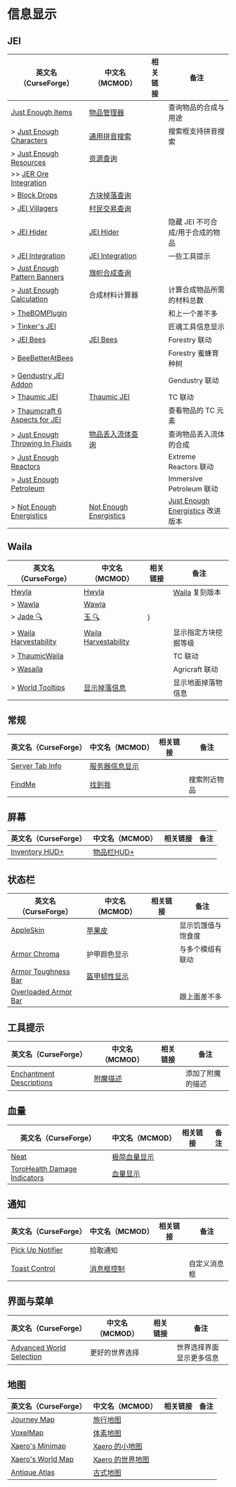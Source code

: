 # 信息显示

## JEI

| 英文名（CurseForge）                                                                                        | 中文名（MCMOD）                                                | 相关链接 | 备注                                                                     |
| ----------------------------------------------------------------------------------------------------------- | -------------------------------------------------------------- | -------- | ------------------------------------------------------------------------ |
| [Just Enough Items](https://www.curseforge.com/minecraft/mc-mods/jei)                                       | [物品管理器](https://www.mcmod.cn/class/459.html)              |          | 查询物品的合成与用途                                                     |
| > [Just Enough Characters](https://www.curseforge.com/minecraft/mc-mods/just-enough-characters)             | [通用拼音搜索](https://www.mcmod.cn/class/840.html)            |          | 搜索框支持拼音搜索                                                       |
| > [Just Enough Resources](https://www.curseforge.com/minecraft/mc-mods/just-enough-resources-jer)           | [资源查询](https://www.mcmod.cn/class/855.html)                |          |                                                                          |
| >> [JER Ore Integration](https://www.curseforge.com/minecraft/mc-mods/jer-ore-integration)                  |                                                                |          |                                                                          |
| > [Block Drops](https://www.curseforge.com/minecraft/mc-mods/block-drops-jei-addon)                         | [方块掉落查询](https://www.mcmod.cn/class/997.html)            |          |                                                                          |
| > [JEI Villagers](https://www.curseforge.com/minecraft/mc-mods/jei-villagers)                               | [村民交易查询](https://www.mcmod.cn/class/2143.html)           |          |                                                                          |
| > [JEI Hider](https://www.curseforge.com/minecraft/mc-mods/jei-hider)                                       | [JEI Hider](https://www.mcmod.cn/class/1754.html)              |          | 隐藏 JEI 不可合成/用于合成的物品                                         |
| > [JEI Integration](https://www.curseforge.com/minecraft/mc-mods/jei-integration)                           | [JEI Integration](https://www.mcmod.cn/class/2077.html)        |          | 一些工具提示                                                             |
| > [Just Enough Pattern Banners](https://www.curseforge.com/minecraft/mc-mods/just-enough-pattern-banners)   | [旗帜合成查询](https://www.mcmod.cn/class/1273.html)           |          |                                                                          |
| > [Just Enough Calculation](https://www.curseforge.com/minecraft/mc-mods/just-enough-calculation)           | 合成材料计算器                                                 |          | 计算合成物品所需的材料总数                                               |
| > [TheBOMPlugin](https://www.curseforge.com/minecraft/mc-mods/thebomplugin)                                 |                                                                |          | 和上一个差不多                                                           |
| > [Tinker's JEI](https://www.curseforge.com/minecraft/mc-mods/tinkers-jei)                                  |                                                                |          | 匠魂工具信息显示                                                         |
| > [JEI Bees](https://www.curseforge.com/minecraft/mc-mods/jei-bees)                                         | [JEI Bees](https://www.mcmod.cn/class/805.html)                |          | Forestry 联动                                                            |
| > [BeeBetterAtBees](https://www.curseforge.com/minecraft/mc-mods/beebetteratbees)                           |                                                                |          | Forestry 蜜蜂育种树                                                      |
| > [Gendustry JEI Addon](https://www.curseforge.com/minecraft/mc-mods/gendustry-jei-addon)                   |                                                                |          | Gendustry 联动                                                           |
| > [Thaumic JEI](https://www.curseforge.com/minecraft/mc-mods/thaumic-jei)                                   | [Thaumic JEI](https://www.mcmod.cn/class/1008.html)            |          | TC 联动                                                                  |
| > [Thaumcraft 6 Aspects for JEI](https://www.curseforge.com/minecraft/mc-mods/thaumcraft-6-aspects-for-jei) |                                                                |          | 查看物品的 TC 元素                                                       |
| > [Just Enough Throwing In Fluids](https://www.curseforge.com/minecraft/mc-mods/jetif)                      | [物品丢入流体查询](https://www.mcmod.cn/class/2094.html)       |          | 查询物品丢入流体的合成                                                   |
| > [Just Enough Reactors](https://www.curseforge.com/minecraft/mc-mods/just-enough-reactors)                 |                                                                |          | Extreme Reactors 联动                                                    |
| > [Just Enough Petroleum](https://www.curseforge.com/minecraft/mc-mods/just-enough-petroleum)               |                                                                |          | Immersive Petroleum 联动                                                 |
| > [Not Enough Energistics](https://www.curseforge.com/minecraft/mc-mods/not-enough-energistics)             | [Not Enough Energistics](https://www.mcmod.cn/class/4423.html) |          | [Just Enough Energistics](https://www.mcmod.cn/class/1537.html) 改进版本 |

## Waila

| 英文名（CurseForge）                                                                        | 中文名（MCMOD）                                             | 相关链接 | 备注                                                                 |
| ------------------------------------------------------------------------------------------- | ----------------------------------------------------------- | -------- | -------------------------------------------------------------------- |
| [Hwyla](https://www.curseforge.com/minecraft/mc-mods/hwyla)                                 | [Hwyla](https://www.mcmod.cn/class/668.html)                |          | [Waila](https://www.curseforge.com/minecraft/mc-mods/waila) 复刻版本 |
| > [Wawla](https://www.curseforge.com/minecraft/mc-mods/wawla-what-are-we-looking-at)        | [Wawla](https://www.mcmod.cn/class/1201.html)               |          |                                                                      |
| > [Jade 🔍](https://www.curseforge.com/minecraft/mc-mods/jade)                               | [玉 🔍](https://www.mcmod.cn/class/3482.html)                | )        |                                                                      |
| > [Waila Harvestability](https://www.curseforge.com/minecraft/mc-mods/waila-harvestability) | [Waila Harvestability](https://www.mcmod.cn/class/666.html) |          | 显示指定方块挖掘等级                                                 |
| > [ThaumicWaila](https://www.curseforge.com/minecraft/mc-mods/thaumicwaila)                 |                                                             |          | TC 联动                                                              |
| > [Wasaila](https://www.curseforge.com/minecraft/mc-mods/wasaila)                           |                                                             |          | Agricraft 联动                                                       |
| > [World Tooltips](https://www.curseforge.com/minecraft/mc-mods/world-tooltips)             | [显示掉落信息](https://www.mcmod.cn/class/2682.html)        |          | 显示地面掉落物信息                                                   |

## 常规

| 英文名（CurseForge）                                                            | 中文名（MCMOD）                                        | 相关链接 | 备注         |
| ------------------------------------------------------------------------------- | ------------------------------------------------------ | -------- | ------------ |
| [Server Tab Info](https://www.curseforge.com/minecraft/mc-mods/server-tab-info) | [服务器信息显示](https://www.mcmod.cn/class/2717.html) |          |              |
| [FindMe](https://www.curseforge.com/minecraft/mc-mods/findme)                   | [找到我](https://www.mcmod.cn/class/2156.html)         |          | 搜索附近物品 |

## 屏幕

| 英文名（CurseForge）                                                               | 中文名（MCMOD）                                    | 相关链接 | 备注 |
| ---------------------------------------------------------------------------------- | -------------------------------------------------- | -------- | ---- |
| [Inventory HUD+](https://www.curseforge.com/minecraft/mc-mods/inventory-hud-forge) | [物品栏HUD+](https://www.mcmod.cn/class/3395.html) |          |      |

## 状态栏

| 英文名（CurseForge）                                                                      | 中文名（MCMOD）                                      | 相关链接 | 备注               |
| ----------------------------------------------------------------------------------------- | ---------------------------------------------------- | -------- | ------------------ |
| [AppleSkin](https://www.curseforge.com/minecraft/mc-mods/appleskin)                       | [苹果皮](https://www.mcmod.cn/class/744.html)        |          | 显示饥饿值与饱食度 |
| [Armor Chroma](https://www.curseforge.com/minecraft/mc-mods/armor-chroma)                 | 护甲颜色显示                                         |          | 与多个模组有联动   |
| [Armor Toughness Bar](https://www.curseforge.com/minecraft/mc-mods/armor-toughness-bar)   | [盔甲韧性显示](https://www.mcmod.cn/class/2964.html) |          |                    |
| [Overloaded Armor Bar](https://www.curseforge.com/minecraft/mc-mods/overloaded-armor-bar) |                                                      |          | 跟上面差不多       |

## 工具提示

| 英文名（CurseForge）                                                                              | 中文名（MCMOD）                                  | 相关链接 | 备注             |
| ------------------------------------------------------------------------------------------------- | ------------------------------------------------ | -------- | ---------------- |
| [Enchantment Descriptions](https://www.curseforge.com/minecraft/mc-mods/enchantment-descriptions) | [附魔描述](https://www.mcmod.cn/class/1945.html) |          | 添加了附魔的描述 |

## 血量

| 英文名（CurseForge）                                                                                      | 中文名（MCMOD）                                     | 相关链接 | 备注 |
| --------------------------------------------------------------------------------------------------------- | --------------------------------------------------- | -------- | ---- |
| [Neat](https://www.curseforge.com/minecraft/mc-mods/neat)                                                 | [极简血量显示](https://www.mcmod.cn/class/619.html) |          |      |
| [ToroHealth Damage Indicators](https://www.curseforge.com/minecraft/mc-mods/torohealth-damage-indicators) | [血量显示](https://www.mcmod.cn/class/1015.html)    |          |      |

## 通知

| 英文名（CurseForge）                                                              | 中文名（MCMOD）                                    | 相关链接 | 备注         |
| --------------------------------------------------------------------------------- | -------------------------------------------------- | -------- | ------------ |
| [Pick Up Notifier](https://www.curseforge.com/minecraft/mc-mods/pick-up-notifier) | 拾取通知                                           |          |              |
| [Toast Control](https://www.curseforge.com/minecraft/mc-mods/toast-control)       | [消息框控制](https://www.mcmod.cn/class/1758.html) |          | 自定义消息框 |

## 界面与菜单

| 英文名（CurseForge）                                                                              | 中文名（MCMOD） | 相关链接 | 备注                     |
| ------------------------------------------------------------------------------------------------- | --------------- | -------- | ------------------------ |
| [Advanced World Selection](https://www.curseforge.com/minecraft/mc-mods/advanced-world-selection) | 更好的世界选择  |          | 世界选择界面显示更多信息 |

## 地图

| 英文名（CurseForge）                                                               | 中文名（MCMOD）                                          | 相关链接 | 备注 |
| ---------------------------------------------------------------------------------- | -------------------------------------------------------- | -------- | ---- |
| [Journey Map](https://www.curseforge.com/minecraft/mc-mods/journeymap)             | [旅行地图](https://www.mcmod.cn/class/198.html)          |          |      |
| [VoxelMap](https://www.curseforge.com/minecraft/mc-mods/voxelmap)                  | [体素地图](https://www.mcmod.cn/class/981.html)          |          |      |
| [Xaero's Minimap](https://www.curseforge.com/minecraft/mc-mods/xaeros-minimap)     | [Xaero 的小地图](https://www.mcmod.cn/class/1701.html)   |          |      |
| [Xaero's World Map](https://www.curseforge.com/minecraft/mc-mods/xaeros-world-map) | [Xaero 的世界地图](https://www.mcmod.cn/class/1483.html) |          |      |
| [Antique Atlas](https://www.curseforge.com/minecraft/mc-mods/antique-atlas)        | [古式地图](https://www.mcmod.cn/class/1308.html)         |          |      |
